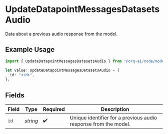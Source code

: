 # UpdateDatapointMessagesDatasetsAudio

Data about a previous audio response from the model. 

## Example Usage

```typescript
import { UpdateDatapointMessagesDatasetsAudio } from "@orq-ai/node/models/operations";

let value: UpdateDatapointMessagesDatasetsAudio = {
  id: "<id>",
};
```

## Fields

| Field                                                           | Type                                                            | Required                                                        | Description                                                     |
| --------------------------------------------------------------- | --------------------------------------------------------------- | --------------------------------------------------------------- | --------------------------------------------------------------- |
| `id`                                                            | *string*                                                        | :heavy_check_mark:                                              | Unique identifier for a previous audio response from the model. |